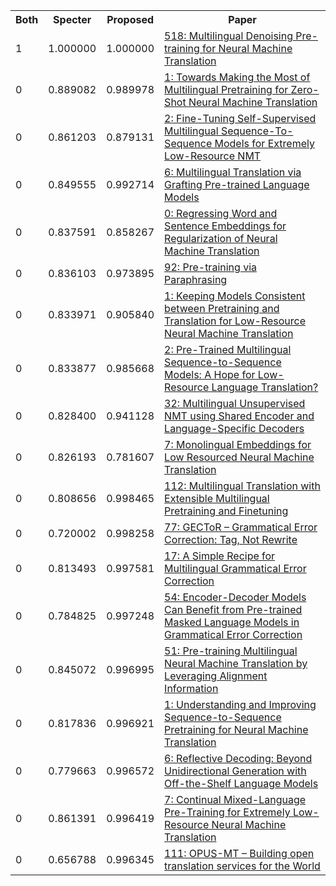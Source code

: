 <html><table><tr>
<th>Both</th>
<th>Specter</th>
<th>Proposed</th>
<th>Paper</th>
</tr>
<tr>
<td>1</td>
<td>1.000000</td>
<td>1.000000</td>
<td><a href="https://www.semanticscholar.org/paper/495da6f19baa09c6db3697d839e10432cdc25934">518: Multilingual Denoising Pre-training for Neural Machine Translation</a></td>
</tr>
<tr>
<td>0</td>
<td>0.889082</td>
<td>0.989978</td>
<td><a href="https://www.semanticscholar.org/paper/c9970491141187a446fe5f34d6507a52d383ae1a">1: Towards Making the Most of Multilingual Pretraining for Zero-Shot Neural Machine Translation</a></td>
</tr>
<tr>
<td>0</td>
<td>0.861203</td>
<td>0.879131</td>
<td><a href="https://www.semanticscholar.org/paper/7b3d5c2b253c602f88ffba9631b93be1d2da66dd">2: Fine-Tuning Self-Supervised Multilingual Sequence-To-Sequence Models for Extremely Low-Resource NMT</a></td>
</tr>
<tr>
<td>0</td>
<td>0.849555</td>
<td>0.992714</td>
<td><a href="https://www.semanticscholar.org/paper/10b9a1f65d70964f85430d8edf419de736939d41">6: Multilingual Translation via Grafting Pre-trained Language Models</a></td>
</tr>
<tr>
<td>0</td>
<td>0.837591</td>
<td>0.858267</td>
<td><a href="https://www.semanticscholar.org/paper/033b0e39338a89b12e9a4d62dc73aa07b597308e">0: Regressing Word and Sentence Embeddings for Regularization of Neural Machine Translation</a></td>
</tr>
<tr>
<td>0</td>
<td>0.836103</td>
<td>0.973895</td>
<td><a href="https://www.semanticscholar.org/paper/c00ba15810496669d47d2ed5b627e6c7d2b1f6aa">92: Pre-training via Paraphrasing</a></td>
</tr>
<tr>
<td>0</td>
<td>0.833971</td>
<td>0.905840</td>
<td><a href="https://www.semanticscholar.org/paper/cd67c6fbdf2eeaa5f2c4cd17141182036be944ba">1: Keeping Models Consistent between Pretraining and Translation for Low-Resource Neural Machine Translation</a></td>
</tr>
<tr>
<td>0</td>
<td>0.833877</td>
<td>0.985668</td>
<td><a href="https://www.semanticscholar.org/paper/1a2b7cd531e85450b83c595e85115139152c6741">2: Pre-Trained Multilingual Sequence-to-Sequence Models: A Hope for Low-Resource Language Translation?</a></td>
</tr>
<tr>
<td>0</td>
<td>0.828400</td>
<td>0.941128</td>
<td><a href="https://www.semanticscholar.org/paper/2d2677460249bdcfad72bf3f95ca1d9a75dda502">32: Multilingual Unsupervised NMT using Shared Encoder and Language-Specific Decoders</a></td>
</tr>
<tr>
<td>0</td>
<td>0.826193</td>
<td>0.781607</td>
<td><a href="https://www.semanticscholar.org/paper/25c32d28559f1f27be141f5d4a3eaa5176672626">7: Monolingual Embeddings for Low Resourced Neural Machine Translation</a></td>
</tr>
<tr>
<td>0</td>
<td>0.808656</td>
<td>0.998465</td>
<td><a href="https://www.semanticscholar.org/paper/1f58c42f44113f1c3c8a97c538e78f37f839f4b8">112: Multilingual Translation with Extensible Multilingual Pretraining and Finetuning</a></td>
</tr>
<tr>
<td>0</td>
<td>0.720002</td>
<td>0.998258</td>
<td><a href="https://www.semanticscholar.org/paper/9f6b659033da6fff11da1af64fea7c0d728ab433">77: GECToR – Grammatical Error Correction: Tag, Not Rewrite</a></td>
</tr>
<tr>
<td>0</td>
<td>0.813493</td>
<td>0.997581</td>
<td><a href="https://www.semanticscholar.org/paper/674a7fd6223de0ff3bbd032f0d84186fb85404ea">17: A Simple Recipe for Multilingual Grammatical Error Correction</a></td>
</tr>
<tr>
<td>0</td>
<td>0.784825</td>
<td>0.997248</td>
<td><a href="https://www.semanticscholar.org/paper/5714c48293bf77e399fd1ba8ad62e74e252fdb9e">54: Encoder-Decoder Models Can Benefit from Pre-trained Masked Language Models in Grammatical Error Correction</a></td>
</tr>
<tr>
<td>0</td>
<td>0.845072</td>
<td>0.996995</td>
<td><a href="https://www.semanticscholar.org/paper/226a962e9e2e01cafc3803018bb8bf511d549e9f">51: Pre-training Multilingual Neural Machine Translation by Leveraging Alignment Information</a></td>
</tr>
<tr>
<td>0</td>
<td>0.817836</td>
<td>0.996921</td>
<td><a href="https://www.semanticscholar.org/paper/f7cc76c5e563ad89762feea7489114c98eb4b752">1: Understanding and Improving Sequence-to-Sequence Pretraining for Neural Machine Translation</a></td>
</tr>
<tr>
<td>0</td>
<td>0.779663</td>
<td>0.996572</td>
<td><a href="https://www.semanticscholar.org/paper/1dc513a688ca92809e504144c3d1e361d1df9927">6: Reflective Decoding: Beyond Unidirectional Generation with Off-the-Shelf Language Models</a></td>
</tr>
<tr>
<td>0</td>
<td>0.861391</td>
<td>0.996419</td>
<td><a href="https://www.semanticscholar.org/paper/0c6b06a0498ad8156af499a3b9b2b612951b3504">7: Continual Mixed-Language Pre-Training for Extremely Low-Resource Neural Machine Translation</a></td>
</tr>
<tr>
<td>0</td>
<td>0.656788</td>
<td>0.996345</td>
<td><a href="https://www.semanticscholar.org/paper/f4af3fe736b616452424d50cbd47d52f0a210582">111: OPUS-MT – Building open translation services for the World</a></td>
</tr>
</table></html>
